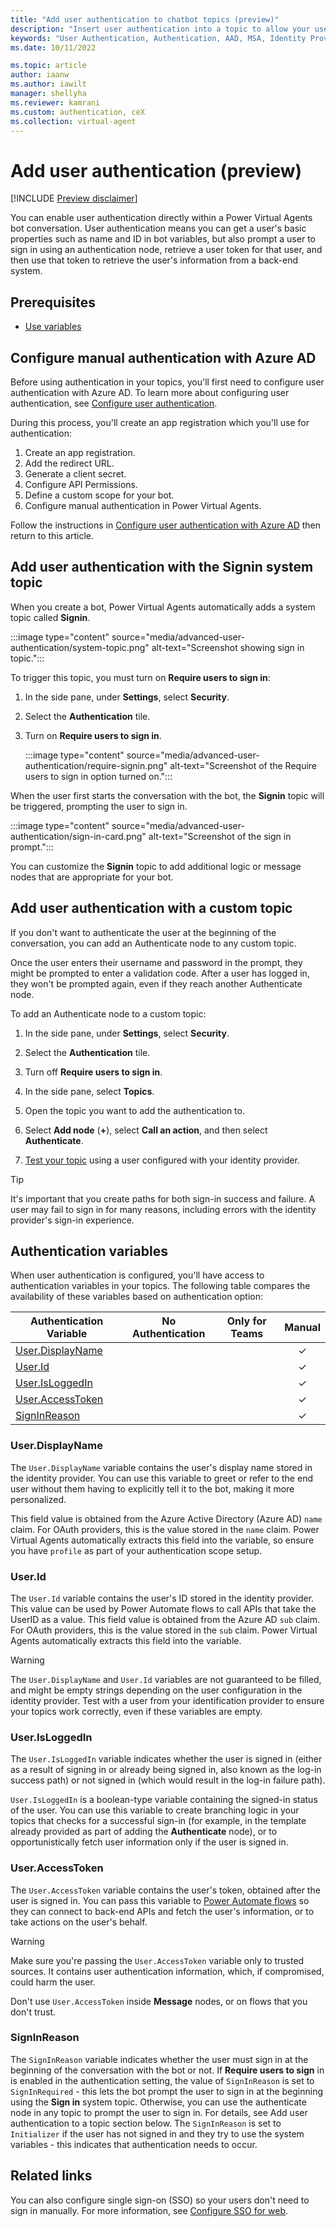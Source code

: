 ```yaml
---
title: "Add user authentication to chatbot topics (preview)"
description: "Insert user authentication into a topic to allow your users to sign in directly within a conversation in Power Virtual Agents preview."
keywords: "User Authentication, Authentication, AAD, MSA, Identity Provider, PVA"
ms.date: 10/11/2022

ms.topic: article
author: iaanw
ms.author: iawilt
manager: shellyha
ms.reviewer: kamrani
ms.custom: authentication, ceX
ms.collection: virtual-agent
---
```


# Add user authentication (preview)

[!INCLUDE [Preview disclaimer](includes/public-preview-disclaimer.md)]

You can enable user authentication directly within a Power Virtual Agents bot conversation. User authentication means you can get a user's basic properties such as name and ID in bot variables, but also prompt a user to sign in using an authentication node, retrieve a user token for that user, and then use that token to retrieve the user's information from a back-end system.

## Prerequisites

- [Use variables](authoring-variables.md)

## Configure manual authentication with Azure AD

<!-- FIXME: are other authentication options not supported in public preview? -->
Before using authentication in your topics, you'll first need to configure user authentication with Azure AD. To learn more about configuring user authentication, see [Configure user authentication](configuration-end-user-authentication.md).

During this process, you'll create an app registration which you'll use for authentication:

1. Create an app registration.
1. Add the redirect URL.
1. Generate a client secret.
1. Configure API Permissions.
1. Define a custom scope for your bot.
1. Configure manual authentication in Power Virtual Agents.

Follow the instructions in [Configure user authentication with Azure AD](configuration-authentication-azure-ad.md) then return to this article.

## Add user authentication with the Signin system topic

When you create a bot, Power Virtual Agents automatically adds a system topic called **Signin**.

:::image type="content" source="media/advanced-user-authentication/system-topic.png" alt-text="Screenshot showing sign in topic.":::

To trigger this topic, you must turn on **Require users to sign in**:

1. In the side pane, under **Settings**, select **Security**.

1. Select the **Authentication** tile.

1. Turn on **Require users to sign in**.

    :::image type="content" source="media/advanced-user-authentication/require-signin.png" alt-text="Screenshot of the Require users to sign in option turned on.":::

When the user first starts the conversation with the bot, the **Signin** topic will be triggered, prompting the user to sign in.

:::image type="content" source="media/advanced-user-authentication/sign-in-card.png" alt-text="Screenshot of the sign in prompt.":::

You can customize the **Signin** topic to add additional logic or message nodes that are appropriate for your bot.

## Add user authentication with a custom topic

If you don't want to authenticate the user at the beginning of the conversation, you can add an Authenticate node to any custom topic.

Once the user enters their username and password in the prompt, they might be prompted to enter a validation code. After a user has logged in, they won't be prompted again, even if they reach another Authenticate node.

To add an Authenticate node to a custom topic:

1. In the side pane, under **Settings**, select **Security**.

1. Select the **Authentication** tile.

1. Turn off **Require users to sign in**.

1. In the side pane, select **Topics**.

1. Open the topic you want to add the authentication to.

1. Select **Add node** (**+**), select **Call an action**, and then select **Authenticate**.

1. [Test your topic](authoring-test-bot.md) using a user configured with your identity provider.

> [!TIP]
> It's important that you create paths for both sign-in success and failure. A user may fail to sign in for many reasons, including errors with the identity provider's sign-in experience.

## Authentication variables

When user authentication is configured, you'll have access to authentication variables in your topics. The following table compares the availability of these variables based on authentication option:

<!-- FIXME: User.Id and User.DisplayName were previously supported in Only For Teams. Has this changed? -->
| Authentication Variable | No Authentication | Only for Teams | Manual |
| ----------------------- | :---------------: | :------------: | :----: |
| [User.DisplayName][1]   |                   |                |   ✓    |
| [User.Id][2]            |                   |                |   ✓    |
| [User.IsLoggedIn][3]    |                   |                |   ✓    |
| [User.AccessToken][4]   |                   |                |   ✓    |
| [SignInReason][5]       |                   |                |   ✓    |

[1]: #userdisplayname
[2]: #userid
[3]: #userisloggedin
[4]: #useraccesstoken
[5]: #signinreason

### User.DisplayName

The `User.DisplayName` variable contains the user's display name stored in the identity provider. You can use this variable to greet or refer to the end user without them having to explicitly tell it to the bot, making it more personalized.

This field value is obtained from the Azure Active Directory (Azure AD) `name` claim. For OAuth providers, this is the value stored in the `name` claim. Power Virtual Agents automatically extracts this field into the variable, so ensure you have `profile` as part of your authentication scope setup.

### User.Id

The `User.Id` variable contains the user's ID stored in the identity provider. This value can be used by Power Automate flows to call APIs that take the UserID as a value.
This field value is obtained from the Azure AD `sub` claim. For OAuth providers, this is the value stored in the `sub` claim. Power Virtual Agents automatically extracts this field into the variable.

> [!WARNING]
> The `User.DisplayName` and `User.Id` variables are not guaranteed to be filled, and might be empty strings depending on the user configuration in the identity provider. Test with a user from your identification provider to ensure your topics work correctly, even if these variables are empty.

### User.IsLoggedIn

The `User.IsLoggedIn` variable indicates whether the user is signed in (either as a result of signing in or already being signed in, also known as the log-in success path) or not signed in (which would result in the log-in failure path).

`User.IsLoggedIn` is a boolean-type variable containing the signed-in status of the user. You can use this variable to create branching logic in your topics that checks for a successful sign-in (for example, in the template already provided as part of adding the **Authenticate** node), or to opportunistically fetch user information only if the user is signed in.

### User.AccessToken

The `User.AccessToken` variable contains the user's token, obtained after the user is signed in. You can pass this variable to [Power Automate flows](advanced-flow-input-output.md) so they can connect to back-end APIs and fetch the user's information, or to take actions on the user's behalf.

> [!WARNING]
> Make sure you're passing the `User.AccessToken` variable only to trusted sources. It contains user authentication information, which, if compromised, could harm the user.

Don't use `User.AccessToken` inside **Message** nodes, or on flows that you don't trust.

### SignInReason

The `SignInReason` variable indicates whether the user must sign in at the beginning of the conversation with the bot or not. If **Require users to sign** in is enabled in the authentication setting, the value of `SignInReason` is set to `SignInRequired` - this lets the bot prompt the user to sign in at the beginning using the **Sign in** system topic. Otherwise, you can use the authenticate node in any topic to prompt the user to sign in. For details, see Add user authentication to a topic section below. The `SignInReason` is set to `Initializer` if the user has not signed in and they try to use the system variables - this indicates that authentication needs to occur.

## Related links

You can also configure single sign-on (SSO) so your users don't need to sign in manually. For more information, see [Configure SSO for web](configure-sso.md).
